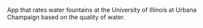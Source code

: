 App that rates water fountains at the University of Illinois at Urbana Champaign based on the quality of water.

